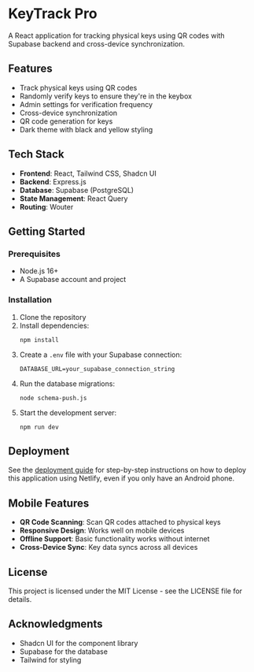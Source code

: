 # KeyTrack Pro

A React application for tracking physical keys using QR codes with Supabase backend and cross-device synchronization.

## Features

- Track physical keys using QR codes
- Randomly verify keys to ensure they're in the keybox
- Admin settings for verification frequency
- Cross-device synchronization
- QR code generation for keys
- Dark theme with black and yellow styling

## Tech Stack

- **Frontend**: React, Tailwind CSS, Shadcn UI
- **Backend**: Express.js
- **Database**: Supabase (PostgreSQL)
- **State Management**: React Query
- **Routing**: Wouter

## Getting Started

### Prerequisites

- Node.js 16+
- A Supabase account and project

### Installation

1. Clone the repository
2. Install dependencies:
   ```
   npm install
   ```
3. Create a `.env` file with your Supabase connection:
   ```
   DATABASE_URL=your_supabase_connection_string
   ```
4. Run the database migrations:
   ```
   node schema-push.js
   ```
5. Start the development server:
   ```
   npm run dev
   ```

## Deployment

See the [deployment guide](./deployment-guide.md) for step-by-step instructions on how to deploy this application using Netlify, even if you only have an Android phone.

## Mobile Features

- **QR Code Scanning**: Scan QR codes attached to physical keys
- **Responsive Design**: Works well on mobile devices
- **Offline Support**: Basic functionality works without internet
- **Cross-Device Sync**: Key data syncs across all devices

## License

This project is licensed under the MIT License - see the LICENSE file for details.

## Acknowledgments

- Shadcn UI for the component library
- Supabase for the database
- Tailwind for styling